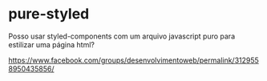 # pure-styled

Posso usar styled-components com um arquivo javascript puro para estilizar uma página html?

https://www.facebook.com/groups/desenvolvimentoweb/permalink/3129558950435856/
